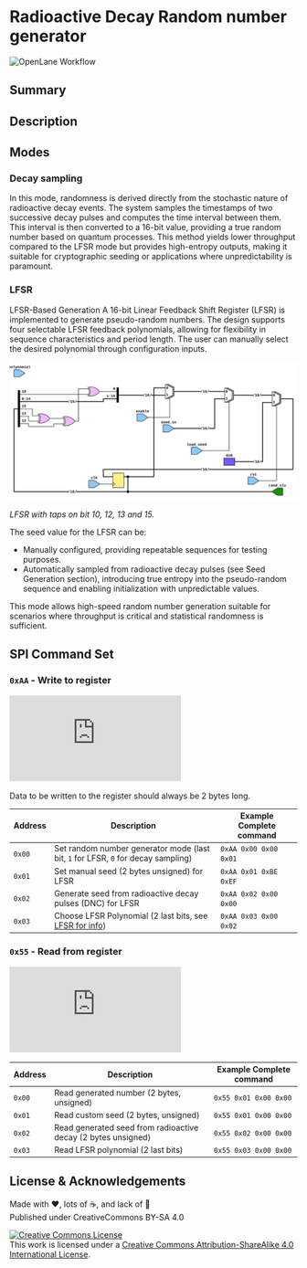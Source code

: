 # Radioactive Decay Random number generator

![OpenLane Workflow](https://github.com/fred-corp/RDRNG/actions/workflows/gds.yaml/badge.svg)

## Summary

## Description

## Modes

### Decay sampling

In this mode, randomness is derived directly from the stochastic nature of radioactive decay events. The system samples the timestamps of two successive decay pulses and computes the time interval between them. This interval is then converted to a 16-bit value, providing a true random number based on quantum processes.
This method yields lower throughput compared to the LFSR mode but provides high-entropy outputs, making it suitable for cryptographic seeding or applications where unpredictability is paramount.


### LFSR

LFSR-Based Generation
A 16-bit Linear Feedback Shift Register (LFSR) is implemented to generate pseudo-random numbers. The design supports four selectable LFSR feedback polynomials, allowing for flexibility in sequence characteristics and period length. The user can manually select the desired polynomial through configuration inputs.

![LFSR](/rtl/rand_gen/rand_gen_schematic.svg)

*LFSR with taps on bit 10, 12, 13 and 15.*

The seed value for the LFSR can be:

* Manually configured, providing repeatable sequences for testing purposes.
* Automatically sampled from radioactive decay pulses (see Seed Generation section), introducing true entropy into the pseudo-random sequence and enabling initialization with unpredictable values.

This mode allows high-speed random number generation suitable for scenarios where throughput is critical and statistical randomness is sufficient.


## SPI Command Set

### `0xAA` - Write to register

![Read sequence](https://svg.wavedrom.com/github/fred-corp/RDRNG/main/docs/spi-write_wave.json)

Data to be written to the register should always be 2 bytes long.

| Address | Description                                                                       | Example Complete command |
| ------- | --------------------------------------------------------------------------------- | ------------------------ |
| `0x00`  | Set random number generator mode (last bit, `1` for LFSR, `0` for decay sampling) | `0xAA 0x00 0x00 0x01`    |
| `0x01`  | Set manual seed (2 bytes unsigned) for LFSR                                       | `0xAA 0x01 0xBE 0xEF`    |
| `0x02`  | Generate seed from radioactive decay pulses (DNC) for LFSR                        | `0xAA 0x02 0x00 0x00`    |
| `0x03`  | Choose LFSR Polynomial (2 last bits, see [LFSR for info](#lfsr))                  | `0xAA 0x03 0x00 0x02`    |

### `0x55` - Read from register

![Read sequence](https://svg.wavedrom.com/github/fred-corp/RDRNG/main/docs/spi-read_wave.json)

| Address | Description                                                                       | Example Complete command |
| ------- | --------------------------------------------------------------------------------- | ------------------------ |
| `0x00`  | Read generated number (2 bytes, unsigned)                                         | `0x55 0x01 0x00 0x00`    |
| `0x01`  | Read custom seed (2 bytes, unsigned)                                              | `0x55 0x01 0x00 0x00`    |
| `0x02`  | Read generated seed from radioactive decay (2 bytes unsigned)                     | `0x55 0x02 0x00 0x00`    |
| `0x03`  | Read LFSR polynomial (2 last bits)                                                | `0x55 0x03 0x00 0x00`    |

## License & Acknowledgements

Made with ❤️, lots of ☕️, and lack of 🛌  
Published under CreativeCommons BY-SA 4.0

[![Creative Commons License](https://i.creativecommons.org/l/by-sa/4.0/88x31.png)](http://creativecommons.org/licenses/by-sa/4.0/)  
This work is licensed under a [Creative Commons Attribution-ShareAlike 4.0 International License](http://creativecommons.org/licenses/by-sa/4.0/).
